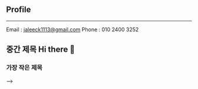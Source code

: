 ## Profile
---------------------
Email : jaleeck1113@gmail.com
Phone : 010 2400 3252






<!--
**dev-gina/dev-gina** is a ✨ _special_ ✨ repository because its `README.md` (this file) appears on your GitHub profile.

Here are some ideas to get you started:

- 🔭 I’m currently working on ...
- 🌱 I’m currently learning ...
- 👯 I’m looking to collaborate on ...
- 🤔 I’m looking for help with ...
- 💬 Ask me about ...
- 📫 How to reach me: ...
- 😄 Pronouns: ...
- ⚡ Fun fact: ...

# 가장 큰 글자 <!-- h1 -->
## 중간 제목 Hi there 👋 <!-- h2 -->
### 가장 작은 제목 <!-- h3 -->
-->
